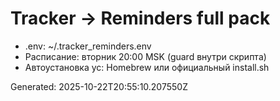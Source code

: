 # Tracker → Reminders full pack

- .env: ~/.tracker_reminders.env
- Расписание: вторник 20:00 MSK (guard внутри скрипта)
- Автоустановка yc: Homebrew или официальный install.sh

Generated: 2025-10-22T20:55:10.207550Z
